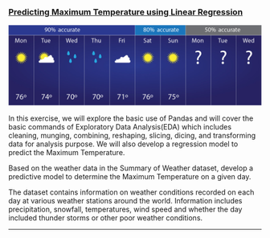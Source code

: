 
### [Predicting Maximum Temperature using Linear Regression](./PMT_LinReg)

![images.jpeg](ML_Images/weather_forecast.jpg)

In this exercise, we will explore the basic use of Pandas and will cover the basic commands of Exploratory Data Analysis(EDA) which includes cleaning, munging, combining, reshaping, slicing, dicing, and transforming data for analysis purpose. We will also develop a regression model to predict the Maximum Temperature.

Based on the weather data in the Summary of Weather dataset, develop a predictive model to determine the Maximum Temperature on a given day.

The dataset contains information on weather conditions recorded on each day at various weather stations around the world. Information includes precipitation, snowfall, temperatures, wind speed and whether the day included thunder storms or other poor weather conditions.
___
